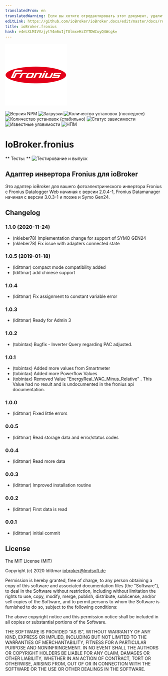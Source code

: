 ```yaml
---
translatedFrom: en
translatedWarning: Если вы хотите отредактировать этот документ, удалите поле «translationFrom», в противном случае этот документ будет снова автоматически переведен
editLink: https://github.com/ioBroker/ioBroker.docs/edit/master/docs/ru/adapterref/iobroker.fronius/README.md
title: ioBroker.fronius
hash: e4eLXLM1VVzjytY4m6uIjTUlmxeHzZYTDWCuyQ4Wcgk=
---
```

![Логотип](../../../en/adapterref/iobroker.fronius/admin/fronius.png)

![Версия NPM](http://img.shields.io/npm/v/iobroker.fronius.svg)
![Загрузки](https://img.shields.io/npm/dm/iobroker.fronius.svg)
![Количество установок (последнее)](http://iobroker.live/badges/fronius-installed.svg)
![Количество установок (стабильно)](http://iobroker.live/badges/fronius-stable.svg)
![Статус зависимости](https://img.shields.io/david/ldittmar81/iobroker.fronius.svg)
![Известные уязвимости](https://snyk.io/test/github/ldittmar81/ioBroker.fronius/badge.svg)
![НПМ](https://nodei.co/npm/iobroker.fronius.png?downloads=true)

# IoBroker.fronius
** Тесты: ** ![Тестирование и выпуск](https://github.com/ldittmar81/ioBroker.fronius/workflows/Test%20and%20Release/badge.svg)

## Адаптер инвертора Fronius для ioBroker
Это адаптер ioBroker для вашего фотоэлектрического инвертора Fronius с Fronius Datalogger Web начиная с версии 2.0.4-1, Fronius Datamanager начиная с версии 3.0.3-1 и позже и Symo Gen24.

## Changelog

### 1.1.0 (2020-11-24)
* (nkleber78) Implementation change for support of SYMO GEN24
* (nkleber78) Fix issue with adapters connected state

### 1.0.5 (2019-01-18)
* (ldittmar) compact mode compatibility added
* (ldittmar) add chinese support

### 1.0.4
* (ldittmar) Fix assignment to constant variable error

### 1.0.3
* (ldittmar) Ready for Admin 3

### 1.0.2
* (tobintax) Bugfix - Inverter Query regarding PAC adjusted.

### 1.0.1
* (tobintax) Added more values from Smartmeter
* (tobintax) Added more Powerflow Values
* (tobintax) Removed Value "EnergyReal_WAC_Minus_Relative" . This Value had no result and is undocumented in the fronius api documentation.

### 1.0.0
* (ldittmar) Fixed little errors

### 0.0.5
* (ldittmar) Read storage data and error/status codes

### 0.0.4
* (ldittmar) Read more data

### 0.0.3
* (ldittmar) Improved installation routine

### 0.0.2
* (ldittmar) First data is read

### 0.0.1
* (ldittmar) initial commit

## License
The MIT License (MIT)

Copyright (c) 2020 ldittmar <iobroker@lmdsoft.de>

Permission is hereby granted, free of charge, to any person obtaining a copy
of this software and associated documentation files (the "Software"), to deal
in the Software without restriction, including without limitation the rights
to use, copy, modify, merge, publish, distribute, sublicense, and/or sell
copies of the Software, and to permit persons to whom the Software is
furnished to do so, subject to the following conditions:

The above copyright notice and this permission notice shall be included in
all copies or substantial portions of the Software.

THE SOFTWARE IS PROVIDED "AS IS", WITHOUT WARRANTY OF ANY KIND, EXPRESS OR
IMPLIED, INCLUDING BUT NOT LIMITED TO THE WARRANTIES OF MERCHANTABILITY,
FITNESS FOR A PARTICULAR PURPOSE AND NONINFRINGEMENT. IN NO EVENT SHALL THE
AUTHORS OR COPYRIGHT HOLDERS BE LIABLE FOR ANY CLAIM, DAMAGES OR OTHER
LIABILITY, WHETHER IN AN ACTION OF CONTRACT, TORT OR OTHERWISE, ARISING FROM,
OUT OF OR IN CONNECTION WITH THE SOFTWARE OR THE USE OR OTHER DEALINGS IN
THE SOFTWARE.